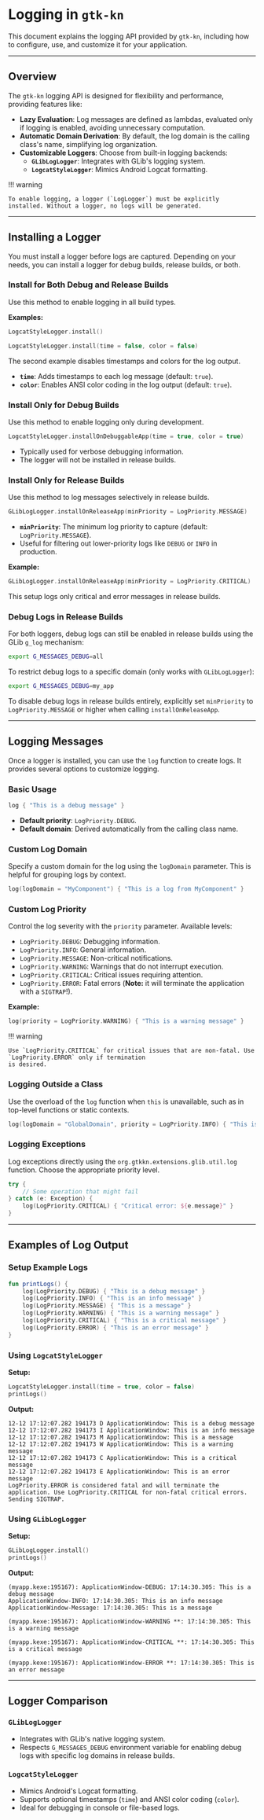 # Logging in `gtk-kn`

This document explains the logging API provided by `gtk-kn`, including how to configure, use, and customize it for your
application.

---

## Overview

The `gtk-kn` logging API is designed for flexibility and performance, providing features like:

- **Lazy Evaluation**: Log messages are defined as lambdas, evaluated only if logging is enabled, avoiding unnecessary
  computation.
- **Automatic Domain Derivation**: By default, the log domain is the calling class's name, simplifying log organization.
- **Customizable Loggers**: Choose from built-in logging backends:
    - **`GLibLogLogger`**: Integrates with GLib's logging system.
    - **`LogcatStyleLogger`**: Mimics Android Logcat formatting.

!!! warning

    To enable logging, a logger (`LogLogger`) must be explicitly installed. Without a logger, no logs will be generated.

---

## Installing a Logger

You must install a logger before logs are captured. Depending on your needs, you can install a logger for debug builds,
release builds, or both.

### Install for Both Debug and Release Builds

Use this method to enable logging in all build types.

**Examples:**

```kotlin
LogcatStyleLogger.install()
```

```kotlin
LogcatStyleLogger.install(time = false, color = false)
```

The second example disables timestamps and colors for the log output.

- **`time`**: Adds timestamps to each log message (default: `true`).
- **`color`**: Enables ANSI color coding in the log output (default: `true`).

### Install Only for Debug Builds

Use this method to enable logging only during development.

```kotlin
LogcatStyleLogger.installOnDebuggableApp(time = true, color = true)
```

- Typically used for verbose debugging information.
- The logger will not be installed in release builds.

### Install Only for Release Builds

Use this method to log messages selectively in release builds.

```kotlin
GLibLogLogger.installOnReleaseApp(minPriority = LogPriority.MESSAGE)
```

- **`minPriority`**: The minimum log priority to capture (default: `LogPriority.MESSAGE`).
- Useful for filtering out lower-priority logs like `DEBUG` or `INFO` in production.

**Example:**

```kotlin
GLibLogLogger.installOnReleaseApp(minPriority = LogPriority.CRITICAL)
```

This setup logs only critical and error messages in release builds.

### Debug Logs in Release Builds

For both loggers, debug logs can still be enabled in release builds using the GLib `g_log` mechanism:

```bash
export G_MESSAGES_DEBUG=all
```

To restrict debug logs to a specific domain (only works with `GLibLogLogger`):

```bash
export G_MESSAGES_DEBUG=my_app
```

To disable debug logs in release builds entirely, explicitly set `minPriority` to `LogPriority.MESSAGE` or higher when
calling `installOnReleaseApp`.

---

## Logging Messages

Once a logger is installed, you can use the `log` function to create logs. It provides several options to customize
logging.

### Basic Usage

```kotlin
log { "This is a debug message" }
```

- **Default priority**: `LogPriority.DEBUG`.
- **Default domain**: Derived automatically from the calling class name.

### Custom Log Domain

Specify a custom domain for the log using the `logDomain` parameter. This is helpful for grouping logs by context.

```kotlin
log(logDomain = "MyComponent") { "This is a log from MyComponent" }
```

### Custom Log Priority

Control the log severity with the `priority` parameter. Available levels:

- `LogPriority.DEBUG`: Debugging information.
- `LogPriority.INFO`: General information.
- `LogPriority.MESSAGE`: Non-critical notifications.
- `LogPriority.WARNING`: Warnings that do not interrupt execution.
- `LogPriority.CRITICAL`: Critical issues requiring attention.
- `LogPriority.ERROR`: Fatal errors (**Note:** it will terminate the application with a `SIGTRAP`!).

**Example:**

```kotlin
log(priority = LogPriority.WARNING) { "This is a warning message" }
```

!!! warning

    Use `LogPriority.CRITICAL` for critical issues that are non-fatal. Use `LogPriority.ERROR` only if termination
    is desired.

### Logging Outside a Class

Use the overload of the `log` function when `this` is unavailable, such as in top-level functions or static contexts.

```kotlin
log(logDomain = "GlobalDomain", priority = LogPriority.INFO) { "This is a global log message" }
```

### Logging Exceptions

Log exceptions directly using the `org.gtkkn.extensions.glib.util.log` function. Choose the appropriate priority level.

```kotlin
try {
    // Some operation that might fail
} catch (e: Exception) {
    log(LogPriority.CRITICAL) { "Critical error: ${e.message}" }
}
```

---

## Examples of Log Output

### Setup Example Logs

```kotlin
fun printLogs() {
    log(LogPriority.DEBUG) { "This is a debug message" }
    log(LogPriority.INFO) { "This is an info message" }
    log(LogPriority.MESSAGE) { "This is a message" }
    log(LogPriority.WARNING) { "This is a warning message" }
    log(LogPriority.CRITICAL) { "This is a critical message" }
    log(LogPriority.ERROR) { "This is an error message" }
}
```

### Using `LogcatStyleLogger`

**Setup:**

```kotlin
LogcatStyleLogger.install(time = true, color = false)
printLogs()
```

**Output:**

```
12-12 17:12:07.282 194173 D ApplicationWindow: This is a debug message
12-12 17:12:07.282 194173 I ApplicationWindow: This is an info message
12-12 17:12:07.282 194173 M ApplicationWindow: This is a message
12-12 17:12:07.282 194173 W ApplicationWindow: This is a warning message
12-12 17:12:07.282 194173 C ApplicationWindow: This is a critical message
12-12 17:12:07.282 194173 E ApplicationWindow: This is an error message
LogPriority.ERROR is considered fatal and will terminate the application. Use LogPriority.CRITICAL for non-fatal critical errors. Sending SIGTRAP.
```

### Using `GLibLogLogger`

**Setup:**

```kotlin
GLibLogLogger.install()
printLogs()
```

**Output:**

```
(myapp.kexe:195167): ApplicationWindow-DEBUG: 17:14:30.305: This is a debug message
ApplicationWindow-INFO: 17:14:30.305: This is an info message
ApplicationWindow-Message: 17:14:30.305: This is a message

(myapp.kexe:195167): ApplicationWindow-WARNING **: 17:14:30.305: This is a warning message

(myapp.kexe:195167): ApplicationWindow-CRITICAL **: 17:14:30.305: This is a critical message

(myapp.kexe:195167): ApplicationWindow-ERROR **: 17:14:30.305: This is an error message
```

---

## Logger Comparison

### `GLibLogLogger`

- Integrates with GLib's native logging system.
- Respects `G_MESSAGES_DEBUG` environment variable for enabling debug logs with specific log domains in release builds.

### `LogcatStyleLogger`

- Mimics Android's Logcat formatting.
- Supports optional timestamps (`time`) and ANSI color coding (`color`).
- Ideal for debugging in console or file-based logs.
